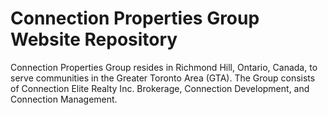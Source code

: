 # Connection Properties Group Website Repository
Connection Properties Group resides in Richmond Hill, Ontario, Canada, to serve communities in the Greater Toronto Area (GTA).  The Group consists of Connection Elite Realty Inc. Brokerage, Connection Development, and Connection Management.  
